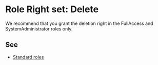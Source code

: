 # Role Right set: Delete

We recommend that you grant the deletion right in the FullAccess and SystemAdministrator roles only.

## See

- [Standard roles](https://support.1ci.com/hc/en-us/articles/360011003200-Standard-roles)
